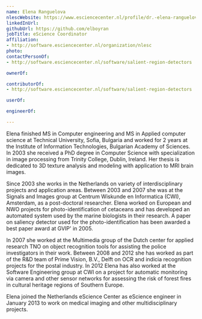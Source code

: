 ```yaml
---
name: Elena Ranguelova
nlescWebsite: https://www.esciencecenter.nl/profile/dr.-elena-ranguelova
linkedInUrl: 
githubUrl: https://github.com/elboyran
jobTitle: eScience Coordinator
affiliation:
- http://software.esciencecenter.nl/organization/nlesc
photo: 
contactPersonOf:
- http://software.esciencecenter.nl/software/salient-region-detectors

ownerOf:

contributorOf:
- http://software.esciencecenter.nl/software/salient-region-detectors

userOf:

engineerOf:

---
```

Elena finished MS in Computer engineering and MS in Applied computer science at Technical University, Sofia, Bulgaria and worked for 2 years at the Institute of Information Technologies, Bulgarian Academy of Sciences. In 2003 she received a PhD degree in Computer Science with specialization in image processing from Trinity College, Dublin, Ireland. Her thesis is dedicated to 3D texture analysis and modeling with application to MRI brain images.

Since 2003 she works in the Netherlands on variety of interdisciplinary projects and application areas. Between 2003 and 2007 she was at the Signals and Images group at Centrum Wiskunde en Informatica (CWI), Amsterdam, as a post-doctoral researcher. Elena worked on European and NWO projects for photo-identification of cetaceans and has developed an automated system used by the marine biologists in their research. A paper on saliency detector used for the photo-identification has been awarded a best paper award at GVIP' in 2005.

In 2007 she worked at the Multimedia group of the Dutch center for applied research TNO on object recognition tools for assisting the police investigators in their work. Between 2008 and 2012 she has worked as part of the R&D team of Prime Vision, B.V., Delft on OCR and indicia recognition projects for the postal industry. In 2012 Elena has also worked at the Software Engineering group at CWI on a project for automatic monitoring via camera and other sensor networks for assessing the risk of forest fires in cultural heritage regions of Southern Europe.

Elena joined the Netherlands eScience Center as eScience engineer in January 2013 to work on medical imaging and other multidisciplinary projects.
